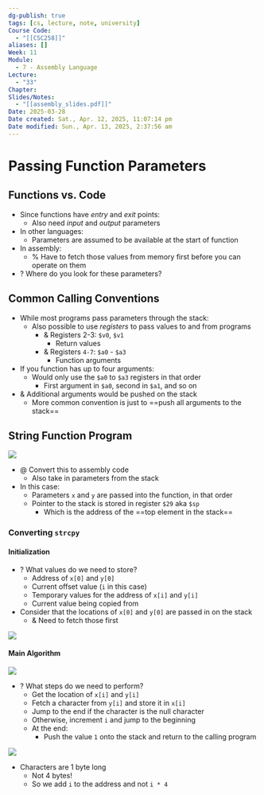 ```yaml
---
dg-publish: true
tags: [cs, lecture, note, university]
Course Code:
  - "[[CSC258]]"
aliases: []
Week: 11
Module:
  - 7 - Assembly Language
Lecture:
  - "33"
Chapter: 
Slides/Notes:
  - "[[assembly_slides.pdf]]"
Date: 2025-03-28
Date created: Sat., Apr. 12, 2025, 11:07:14 pm
Date modified: Sun., Apr. 13, 2025, 2:37:56 am
---
```


# Passing Function Parameters

## Functions vs. Code

- Since functions have *entry* and *exit* points:
    - Also need *input* and *output* parameters
- In other languages:
    - Parameters are assumed to be available at the start of function
- In assembly:
    - % Have to fetch those values from memory first before you can operate on them
- ? Where do you look for these parameters?

## Common Calling Conventions

- While most programs pass parameters through the stack:
    - Also possible to use *registers* to pass values to and from programs
        - & Registers 2-3: `$v0`, `$v1`
            - Return values
        - & Registers `4-7`: `$a0` - `$a3`
            - Function arguments
- If you function has up to four arguments:
    - Would only use the `$a0` to `$a3` registers in that order
        - First argument in `$a0`, second in `$a1`, and so on
- & Additional arguments would be pushed on the stack
    - More common convention is just to ==push all arguments to the stack==

## String Function Program

![](https://i.imgur.com/iPNgWIf.png)

- @ Convert this to assembly code
    - Also take in parameters from the stack
- In this case:
    - Parameters `x` and `y` are passed into the function, in that order
    - Pointer to the stack is stored in register `$29` aka `$sp`
        - Which is the address of the ==top element in the stack==

### Converting `strcpy`

#### Initialization

- ? What values do we need to store?
    - Address of `x[0]` and `y[0]`
    - Current offset value (`i` in this case)
    - Temporary values for the address of `x[i]` and `y[i]`
    - Current value being copied from
- Consider that the locations of `x[0]` and `y[0]` are passed in on the stack
    - & Need to fetch those first

![](https://i.imgur.com/UCcBXJJ.png)

#### Main Algorithm

![](https://i.imgur.com/iPNgWIf.png)

- ? What steps do we need to perform?
    - Get the location of `x[i]` and `y[i]`
    - Fetch a character from `y[i]` and store it in `x[i]`
    - Jump to the end if the character is the null character
    - Otherwise, increment `i` and jump to the beginning
    - At the end:
        - Push the value `1` onto the stack and return to the calling program

![](https://i.imgur.com/gN4ToKA.png)

- Characters are 1 byte long
    - Not 4 bytes!
    - So we add `i` to the address and not `i * 4`

